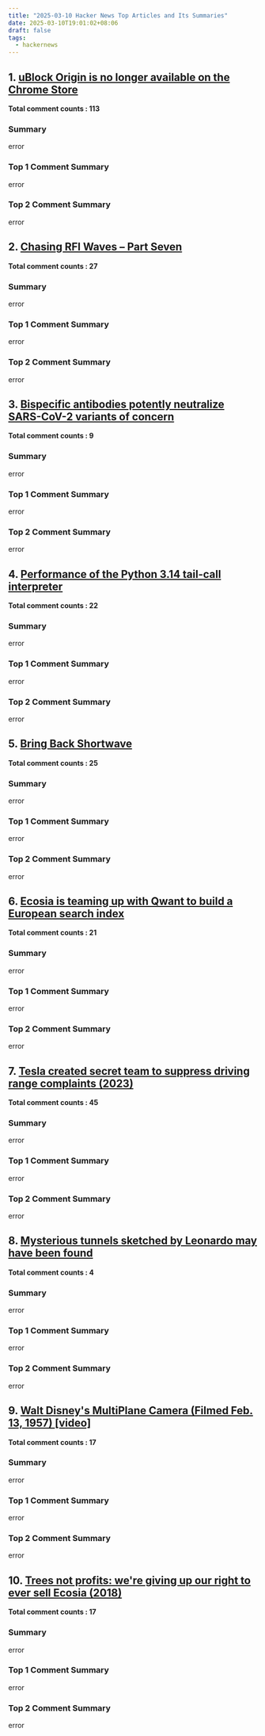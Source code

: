 ```yaml
---
title: "2025-03-10 Hacker News Top Articles and Its Summaries"
date: 2025-03-10T19:01:02+08:06
draft: false
tags:
  - hackernews
---
```


## 1. [uBlock Origin is no longer available on the Chrome Store](https://news.ycombinator.com/item?id=43322922)

**Total comment counts : 113**

### Summary

 error

### Top 1 Comment Summary

 error

### Top 2 Comment Summary

 error

## 2. [Chasing RFI Waves – Part Seven](https://news.ycombinator.com/item?id=43315406)

**Total comment counts : 27**

### Summary

 error

### Top 1 Comment Summary

 error

### Top 2 Comment Summary

 error

## 3. [Bispecific antibodies potently neutralize SARS-CoV-2 variants of concern](https://news.ycombinator.com/item?id=43315634)

**Total comment counts : 9**

### Summary

 error

### Top 1 Comment Summary

 error

### Top 2 Comment Summary

 error

## 4. [Performance of the Python 3.14 tail-call interpreter](https://news.ycombinator.com/item?id=43317592)

**Total comment counts : 22**

### Summary

 error

### Top 1 Comment Summary

 error

### Top 2 Comment Summary

 error

## 5. [Bring Back Shortwave](https://news.ycombinator.com/item?id=43289550)

**Total comment counts : 25**

### Summary

 error

### Top 1 Comment Summary

 error

### Top 2 Comment Summary

 error

## 6. [Ecosia is teaming up with Qwant to build a European search index](https://news.ycombinator.com/item?id=43311573)

**Total comment counts : 21**

### Summary

 error

### Top 1 Comment Summary

 error

### Top 2 Comment Summary

 error

## 7. [Tesla created secret team to suppress driving range complaints (2023)](https://news.ycombinator.com/item?id=43314781)

**Total comment counts : 45**

### Summary

 error

### Top 1 Comment Summary

 error

### Top 2 Comment Summary

 error

## 8. [Mysterious tunnels sketched by Leonardo may have been found](https://news.ycombinator.com/item?id=43289774)

**Total comment counts : 4**

### Summary

 error

### Top 1 Comment Summary

 error

### Top 2 Comment Summary

 error

## 9. [Walt Disney's MultiPlane Camera (Filmed Feb. 13, 1957) [video]](https://news.ycombinator.com/item?id=43293192)

**Total comment counts : 17**

### Summary

 error

### Top 1 Comment Summary

 error

### Top 2 Comment Summary

 error

## 10. [Trees not profits: we're giving up our right to ever sell Ecosia (2018)](https://news.ycombinator.com/item?id=43317887)

**Total comment counts : 17**

### Summary

 error

### Top 1 Comment Summary

 error

### Top 2 Comment Summary

 error

